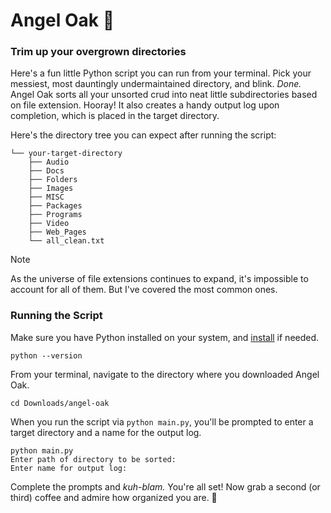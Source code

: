 # Angel Oak 🍂
### Trim up your overgrown directories

Here's a fun little Python script you can run from your terminal. Pick your messiest, most dauntingly undermaintained directory, and blink. *Done.* Angel Oak sorts all your unsorted crud into neat little subdirectories based on file extension. Hooray! It also creates a handy output log upon completion, which is placed in the target directory.

Here's the directory tree you can expect after running the script:

~~~
└── your-target-directory
    ├── Audio
    ├── Docs
    ├── Folders
    ├── Images
    ├── MISC
    ├── Packages
    ├── Programs
    ├── Video
    ├── Web_Pages
    └── all_clean.txt
~~~

> [!NOTE]
> As the universe of file extensions continues to expand, it's impossible to account for all of them. But I've covered the most common ones.

### Running the Script

Make sure you have Python installed on your system, and [install](https://www.python.org/downloads/) if needed.

~~~
python --version
~~~

From your terminal, navigate to the directory where you downloaded Angel Oak.

~~~
cd Downloads/angel-oak
~~~

When you run the script via `python main.py`, you'll be prompted to enter a target directory and a name for the output log.

~~~
python main.py
Enter path of directory to be sorted: 
Enter name for output log:
~~~

Complete the prompts and *kuh-blam.* You're all set! Now grab a second (or third) coffee and admire how organized you are. 🙌
